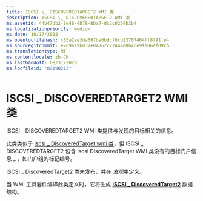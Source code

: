 ```yaml
---
title: ISCSI \_ DISCOVEREDTARGET2 WMI 类
description: ISCSI \_ DISCOVEREDTARGET2 WMI 类
ms.assetid: 44b47db2-8e48-4b78-bba7-dc2c0254b3b4
ms.localizationpriority: medium
ms.date: 10/17/2018
ms.openlocfilehash: c85a2ee3da567ba6bdcf0cb23707404ff8f91fe4
ms.sourcegitcommit: e769619bd37e04762c77444e8b4ce9fe86ef09cb
ms.translationtype: MT
ms.contentlocale: zh-CN
ms.lasthandoff: 08/31/2020
ms.locfileid: "89190213"
---
```

# <a name="iscsi_discoveredtarget2-wmi-class"></a>ISCSI \_ DISCOVEREDTARGET2 WMI 类


ISCSI \_ DISCOVEREDTARGET2 WMI 类提供与发现的目标相关的信息。

此类类似于 [iscsi \_ DiscoveredTarget wmi 类](iscsi-discoveredtarget-wmi-class.md)，但 ISCSI \_ DISCOVEREDTARGET2 包含 iscsi DiscoveredTarget WMI 类没有的目标门户信息 \_ ，如门户组的标记编号。

ISCSI \_ DiscoveredTarget2 类未发布，并在 *发现*中定义。

当 WMI 工具套件编译此类定义时，它将生成 [**ISCSI \_ DiscoveredTarget2**](/windows-hardware/drivers/ddi/iscsifnd/ns-iscsifnd-_iscsi_discoveredtarget2) 数据结构。

 


